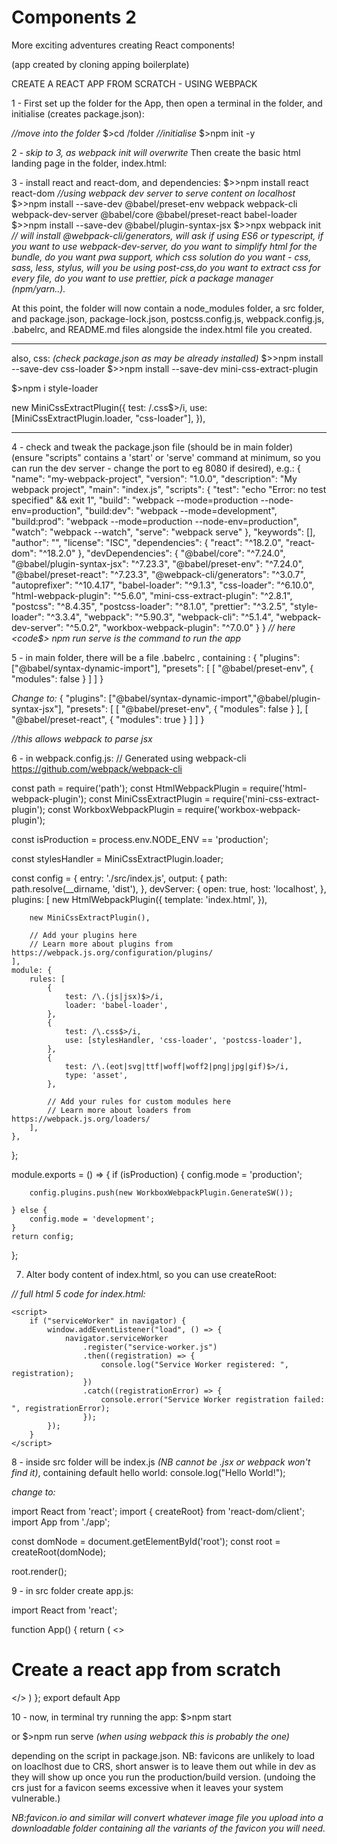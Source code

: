<h1>Components 2</h1>
More exciting adventures creating React components!

(app created by cloning apping boilerplate)

CREATE A REACT APP FROM SCRATCH - USING WEBPACK

1 - First set up the folder for the App, then open a terminal in the folder, and initialise (creates package.json): 

*//move into the folder*
 $>cd /folder
*//initialise*
 $>npm init -y

2 - *skip to 3, as webpack init will overwrite*
 Then create the basic html landing page in the folder, index.html:
  <!DOCTYPE html>
  <html lang="en">
  <head>
    <meta charset="UTF-8">
    <meta name="viewport" content="width=device-width, initial-scale=1.0">
    <title>Recipe Site</title>
  </head>
  <body>
    <div id="root"></div>
        <script src="./node_modules/react/umd/react.development.js"></script>
        <script src="./node_modules/react-dom/umd/react-dom.development.js">            	</script>
        <script src="./dist/main.js"></script>
   </body>
   </html>

3 - install react and react-dom, and dependencies:
  $>>npm install react react-dom
*//using webpack dev server to serve content on localhost*
  $>>npm install --save-dev @babel/preset-env webpack webpack-cli webpack-dev-server @babel/core @babel/preset-react babel-loader 
$>>npm install --save-dev @babel/plugin-syntax-jsx
$>>npx webpack init 
*// will install @webpack-cli/generators, will ask if using ES6 or typescript, if you want to use webpack-dev-server, do you want to simplify html for the bundle, do you want pwa support, which css solution do you want - css, sass, less, stylus, will you be using post-css,do you want to extract css for every file, do you want to use prettier, pick a package manager (npm/yarn..).*
 

  At this point, the folder will now contain a node_modules folder, a src folder, and package.json, package-lock.json, postcss.config.js, webpack.config.js, .babelrc, and README.md files alongside the index.html file you created.

***********************

also, css:   *(check package.json as may be already installed)*
$>>npm install --save-dev css-loader
$>>npm install --save-dev mini-css-extract-plugin

$>npm i style-loader

new MiniCssExtractPlugin({
        test: /\.css$>/i,
        use: [MiniCssExtractPlugin.loader, "css-loader"],
      }),
***********************


4 - check and tweak the package.json file (should be in main folder) (ensure "scripts" contains a 'start' or 'serve' command at minimum, so you can run the dev server - change the port to eg 8080 if desired), e.g.:
{
  "name": "my-webpack-project",
  "version": "1.0.0",
  "description": "My webpack project",
  "main": "index.js",
  "scripts": {
    "test": "echo \"Error: no test specified\" && exit 1",
    "build": "webpack --mode=production --node-env=production",
    "build:dev": "webpack --mode=development",
    "build:prod": "webpack --mode=production --node-env=production",
    "watch": "webpack --watch",
    "serve": "webpack serve"
  },
  "keywords": [],
  "author": "",
  "license": "ISC",
  "dependencies": {
    "react": "^18.2.0",
    "react-dom": "^18.2.0"
  },
  "devDependencies": {
    "@babel/core": "^7.24.0",
    "@babel/plugin-syntax-jsx": "^7.23.3",
    "@babel/preset-env": "^7.24.0",
    "@babel/preset-react": "^7.23.3",
    "@webpack-cli/generators": "^3.0.7",
    "autoprefixer": "^10.4.17",
    "babel-loader": "^9.1.3",
    "css-loader": "^6.10.0",
    "html-webpack-plugin": "^5.6.0",
    "mini-css-extract-plugin": "^2.8.1",
    "postcss": "^8.4.35",
    "postcss-loader": "^8.1.0",
    "prettier": "^3.2.5",
    "style-loader": "^3.3.4",
    "webpack": "^5.90.3",
    "webpack-cli": "^5.1.4",
    "webpack-dev-server": "^5.0.2",
    "workbox-webpack-plugin": "^7.0.0"
  }
}
*// here <code$> npm run serve</code> is the command to run the app*

5 - in main folder, there will be a file .babelrc , containing :
 {
  "plugins": ["@babel/syntax-dynamic-import"],
  "presets": [
    [
      "@babel/preset-env",
      {
        "modules": false
      }
    ]
  ]
}

*Change to:*
{
  "plugins": ["@babel/syntax-dynamic-import","@babel/plugin-syntax-jsx"],
  "presets": [
    [
          "@babel/preset-env",
          {
            "modules": false
          }
    ],
    [
         "@babel/preset-react",
         {
          "modules": true
         }
    ]
  ]
}

*//this allows webpack to parse jsx*

6 - in webpack.config.js:
  // Generated using webpack-cli https://github.com/webpack/webpack-cli

const path = require('path');
const HtmlWebpackPlugin = require('html-webpack-plugin');
const MiniCssExtractPlugin = require('mini-css-extract-plugin');
const WorkboxWebpackPlugin = require('workbox-webpack-plugin');

const isProduction = process.env.NODE_ENV == 'production';

const stylesHandler = MiniCssExtractPlugin.loader;

const config = {
    entry: './src/index.js',
    output: {
        path: path.resolve(__dirname, 'dist'),
    },
    devServer: {
        open: true,
        host: 'localhost',
    },
    plugins: [
        new HtmlWebpackPlugin({
            template: 'index.html',
        }),

        new MiniCssExtractPlugin(),

        // Add your plugins here
        // Learn more about plugins from https://webpack.js.org/configuration/plugins/
    ],
    module: {
        rules: [
            {
                test: /\.(js|jsx)$>/i,
                loader: 'babel-loader',
            },
            {
                test: /\.css$>/i,
                use: [stylesHandler, 'css-loader', 'postcss-loader'],
            },
            {
                test: /\.(eot|svg|ttf|woff|woff2|png|jpg|gif)$>/i,
                type: 'asset',
            },

            // Add your rules for custom modules here
            // Learn more about loaders from https://webpack.js.org/loaders/
        ],
    },
};

module.exports = () => {
    if (isProduction) {
        config.mode = 'production';
        
        
        config.plugins.push(new WorkboxWebpackPlugin.GenerateSW());
        
    } else {
        config.mode = 'development';
    }
    return config;
};

7. Alter body content of index.html, so you can use createRoot:
  <body>
        <div id="root"></div>
    </body>

*// full html 5 code for index.html:*
<!DOCTYPE html>
<html lang="en">
<head>
    <meta charset="UTF-8">
    <meta name="viewport" content="width=device-width, initial-scale=1.0">
    <title>Webpack Application</title>
    </head>
    <body>
        <div id="root"></div>
    </body>
    
    <script>
        if ("serviceWorker" in navigator) {
            window.addEventListener("load", () => {
                navigator.serviceWorker
                    .register("service-worker.js")
                    .then((registration) => {
                        console.log("Service Worker registered: ", registration);
                    })
                    .catch((registrationError) => {
                        console.error("Service Worker registration failed: ", registrationError);
                    });
            });
        }
    </script>
</html>

8 - inside src folder will be index.js *(NB cannot be .jsx or webpack won't find it)*, containing default hello world:
console.log("Hello World!");
 
*change to:*

import React from 'react';
import { createRoot} from 'react-dom/client';
import App from './app';

const domNode = document.getElementById('root');
const root = createRoot(domNode);

root.render(<App />);


9 -  in src folder create app.js:

import React from 'react';

function App() {
  return (
    <>
    <h1>
     Create a react app from scratch
    </h1>
    </>
  )
};
export default App


10 - now, in terminal try running the app:
$>npm start

or $>npm run serve 
*(when using webpack this is probably the one)*

depending on the script in package.json.
NB: favicons are unlikely to load on loaclhost due to CRS, short answer is to leave them out while in dev as they will show up once you run the production/build version. (undoing the crs just for a favicon seems excessive when it leaves your system vulnerable.)

*NB:favicon.io and similar will convert whatever image file you upload into a downloadable folder containing all the variants of the favicon you will need.*

